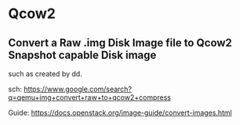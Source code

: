 # Qcow2

## Convert a Raw .img Disk Image file to Qcow2 Snapshot capable Disk image
such as created by dd.

sch: https://www.google.com/search?q=qemu+img+convert+raw+to+qcow2+compress

Guide:
https://docs.openstack.org/image-guide/convert-images.html
